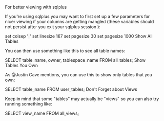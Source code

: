 For better viewing with sqlplus

If you're using sqlplus you may want to first set up a few parameters for nicer viewing if your columns are getting mangled (these variables should not persist after you exit your sqlplus session ):

set colsep '|'
set linesize 167
set pagesize 30
set pagesize 1000
Show All Tables

You can then use something like this to see all table names:

SELECT table_name, owner, tablespace_name FROM all_tables;
Show Tables You Own

As @Justin Cave mentions, you can use this to show only tables that you own:

SELECT table_name FROM user_tables;
Don't Forget about Views

Keep in mind that some "tables" may actually be "views" so you can also try running something like:

SELECT view_name FROM all_views;

